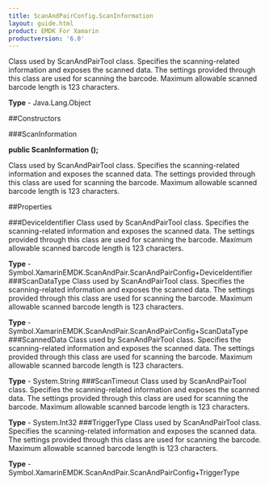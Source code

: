 ```yaml
---
title: ScanAndPairConfig.ScanInformation
layout: guide.html
product: EMDK For Xamarin 
productversion: '6.0' 
---
```

Class used by ScanAndPairTool class. Specifies the scanning-related information and exposes the scanned data. The settings provided through this class are used for scanning the barcode. Maximum allowable scanned barcode length is 123 characters.

**Type** - Java.Lang.Object

##Constructors

###ScanInformation

**public ScanInformation ();**

Class used by ScanAndPairTool class. Specifies the scanning-related information and exposes the scanned data. The settings provided through this class are used for scanning the barcode. Maximum allowable scanned barcode length is 123 characters.

##Properties

###DeviceIdentifier
Class used by ScanAndPairTool class. Specifies the scanning-related information and exposes the scanned data. The settings provided through this class are used for scanning the barcode. Maximum allowable scanned barcode length is 123 characters.

**Type** - Symbol.XamarinEMDK.ScanAndPair.ScanAndPairConfig+DeviceIdentifier
###ScanDataType
Class used by ScanAndPairTool class. Specifies the scanning-related information and exposes the scanned data. The settings provided through this class are used for scanning the barcode. Maximum allowable scanned barcode length is 123 characters.

**Type** - Symbol.XamarinEMDK.ScanAndPair.ScanAndPairConfig+ScanDataType
###ScannedData
Class used by ScanAndPairTool class. Specifies the scanning-related information and exposes the scanned data. The settings provided through this class are used for scanning the barcode. Maximum allowable scanned barcode length is 123 characters.

**Type** - System.String
###ScanTimeout
Class used by ScanAndPairTool class. Specifies the scanning-related information and exposes the scanned data. The settings provided through this class are used for scanning the barcode. Maximum allowable scanned barcode length is 123 characters.

**Type** - System.Int32
###TriggerType
Class used by ScanAndPairTool class. Specifies the scanning-related information and exposes the scanned data. The settings provided through this class are used for scanning the barcode. Maximum allowable scanned barcode length is 123 characters.

**Type** - Symbol.XamarinEMDK.ScanAndPair.ScanAndPairConfig+TriggerType
